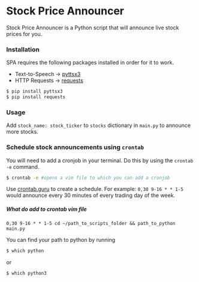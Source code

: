 # Stock Price Announcer

Stock Price Announcer is a Python script that will announce live stock prices for you.

### Installation

SPA requires the following packages installed in order for it to work.

 - Text-to-Speech -> [pyttsx3](https://pypi.org/project/pyttsx3/)
 - HTTP Requests -> [requests](https://requests.readthedocs.io/en/master/user/install/#install)
```sh
$ pip install pyttsx3
$ pip install requests
```

### Usage

Add `stock_name: stock_ticker` to `stocks` dictionary in `main.py` to announce more stocks.

### Schedule stock announcements using `crontab`

You will need to add a cronjob in your terminal. Do this by using the `crontab -e` command.

```sh
$ crontab -e #opens a vim file to which you can add a cronjob
```
Use [crontab.guru](https://crontab.guru/) to create a schedule. For example: `0,30 9-16 * * 1-5` would announce every 30 minutes of every trading day of the week.

##### What do add to crontab vim file

`0,30 9-16 * * 1-5 cd ~/path_to_scripts_folder && path_to_python main.py`

You can find your path to python by running
```sh
$ which python
```
or
```sh
$ which python3
```
